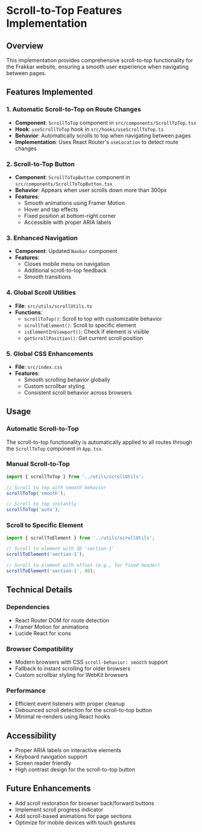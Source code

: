 # Scroll-to-Top Features Implementation

## Overview
This implementation provides comprehensive scroll-to-top functionality for the Frakkar website, ensuring a smooth user experience when navigating between pages.

## Features Implemented

### 1. Automatic Scroll-to-Top on Route Changes
- **Component**: `ScrollToTop` component in `src/components/ScrollToTop.tsx`
- **Hook**: `useScrollToTop` hook in `src/hooks/useScrollToTop.ts`
- **Behavior**: Automatically scrolls to top when navigating between pages
- **Implementation**: Uses React Router's `useLocation` to detect route changes

### 2. Scroll-to-Top Button
- **Component**: `ScrollToTopButton` component in `src/components/ScrollToTopButton.tsx`
- **Behavior**: Appears when user scrolls down more than 300px
- **Features**: 
  - Smooth animations using Framer Motion
  - Hover and tap effects
  - Fixed position at bottom-right corner
  - Accessible with proper ARIA labels

### 3. Enhanced Navigation
- **Component**: Updated `Navbar` component
- **Features**:
  - Closes mobile menu on navigation
  - Additional scroll-to-top feedback
  - Smooth transitions

### 4. Global Scroll Utilities
- **File**: `src/utils/scrollUtils.ts`
- **Functions**:
  - `scrollToTop()`: Scroll to top with customizable behavior
  - `scrollToElement()`: Scroll to specific element
  - `isElementInViewport()`: Check if element is visible
  - `getScrollPosition()`: Get current scroll position

### 5. Global CSS Enhancements
- **File**: `src/index.css`
- **Features**:
  - Smooth scrolling behavior globally
  - Custom scrollbar styling
  - Consistent scroll behavior across browsers

## Usage

### Automatic Scroll-to-Top
The scroll-to-top functionality is automatically applied to all routes through the `ScrollToTop` component in `App.tsx`.

### Manual Scroll-to-Top
```typescript
import { scrollToTop } from '../utils/scrollUtils';

// Scroll to top with smooth behavior
scrollToTop('smooth');

// Scroll to top instantly
scrollToTop('auto');
```

### Scroll to Specific Element
```typescript
import { scrollToElement } from '../utils/scrollUtils';

// Scroll to element with ID 'section-1'
scrollToElement('section-1');

// Scroll to element with offset (e.g., for fixed header)
scrollToElement('section-1', 80);
```

## Technical Details

### Dependencies
- React Router DOM for route detection
- Framer Motion for animations
- Lucide React for icons

### Browser Compatibility
- Modern browsers with CSS `scroll-behavior: smooth` support
- Fallback to instant scrolling for older browsers
- Custom scrollbar styling for WebKit browsers

### Performance
- Efficient event listeners with proper cleanup
- Debounced scroll detection for the scroll-to-top button
- Minimal re-renders using React hooks

## Accessibility
- Proper ARIA labels on interactive elements
- Keyboard navigation support
- Screen reader friendly
- High contrast design for the scroll-to-top button

## Future Enhancements
- Add scroll restoration for browser back/forward buttons
- Implement scroll progress indicator
- Add scroll-based animations for page sections
- Optimize for mobile devices with touch gestures
